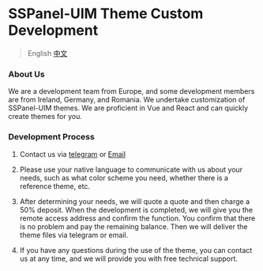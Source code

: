 # SSPanel-UIM Theme Custom Development

> English [中文](https://github.com/EuropeForest/sspanel-uim-theme/blob/master/cn.md)

### About Us

We are a development team from Europe, and some development members are from Ireland, Germany, and Romania.
We undertake customization of SSPanel-UIM themes. We are proficient in Vue and React and can quickly create themes for you.


### Development Process
1. Contact us via [telegram](https://t.me/usapand) or [Email](mailto:EuropeForest@proton.me)

2. Please use your native language to communicate with us about your needs, such as what color scheme you need, whether there is a reference theme, etc.
3. After determining your needs, we will quote a quote and then charge a 50% deposit. When the development is completed, we will give you the remote access address and confirm the function. You confirm that there is no problem and pay the remaining balance. Then we will deliver the theme files via telegram or email.
4. If you have any questions during the use of the theme, you can contact us at any time, and we will provide you with free technical support.

